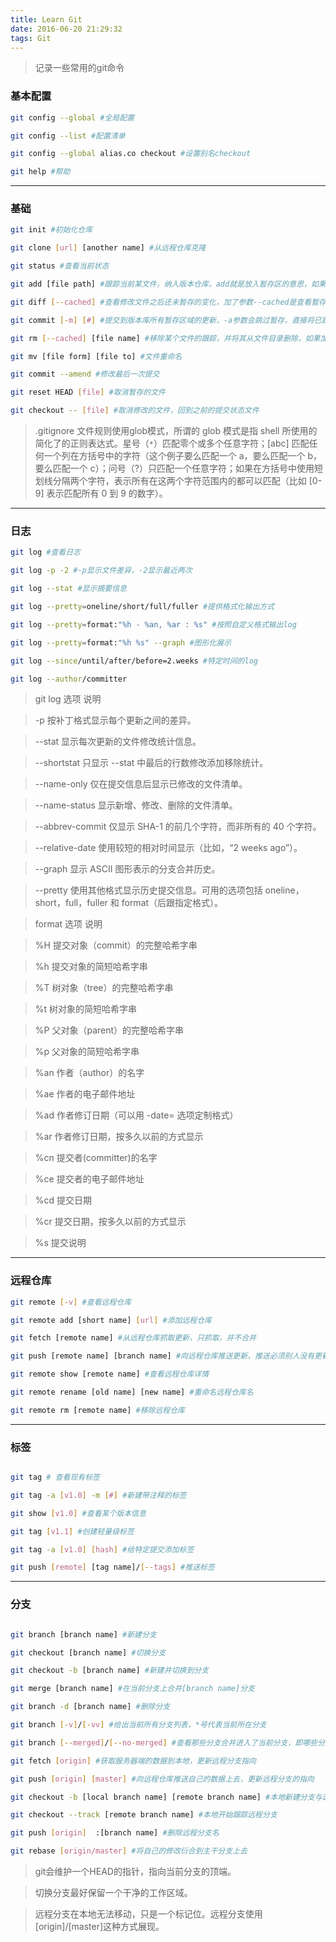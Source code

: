```yaml
---
title: Learn Git
date: 2016-06-20 21:29:32
tags: Git
---
```


> 记录一些常用的git命令

### 基本配置

```bash
git config --global #全局配置

git config --list #配置清单

git config --global alias.co checkout #设置别名checkout

git help #帮助

```
---

### 基础

```bash
git init #初始化仓库

git clone [url] [another name] #从远程仓库克隆

git status #查看当前状态

git add [file path] #跟踪当前某文件，纳入版本仓库，add就是放入暂存区的意思，如果是文件夹则会递归纳入

git diff [--cached] #查看修改文件之后还未暂存的变化，加了参数--cached是查看暂存之后与版本库的变化

git commit [-m] [#] #提交到版本库所有暂存区域的更新，-a参数会跳过暂存，直接将已跟踪的所有文件直接提交到版本库

git rm [--cached] [file name] #移除某个文件的跟踪，并将其从文件目录删除，如果加--cached参数的话只是从版本库移除跟踪

git mv [file form] [file to] #文件重命名

git commit --amend #修改最后一次提交

git reset HEAD [file] #取消暂存的文件

git checkout -- [file] #取消修改的文件，回到之前的提交状态文件

```

> .gitignore 文件规则使用glob模式，所谓的 glob 模式是指 shell 所使用的简化了的正则表达式。星号（`*`）匹配零个或多个任意字符；[abc] 匹配任何一个列在方括号中的字符（这个例子要么匹配一个 a，要么匹配一个 b，要么匹配一个 c）；问号（?）只匹配一个任意字符；如果在方括号中使用短划线分隔两个字符，表示所有在这两个字符范围内的都可以匹配（比如 [0-9] 表示匹配所有 0 到 9 的数字）。

---

### 日志

```bash
git log #查看日志

git log -p -2 #-p显示文件差异，-2显示最近两次

git log --stat #显示摘要信息

git log --pretty=oneline/short/full/fuller #提供格式化输出方式

git log --pretty=format:"%h - %an, %ar : %s" #按照自定义格式输出log

git log --pretty=format:"%h %s" --graph #图形化展示

git log --since/until/after/before=2.weeks #特定时间的log

git log --author/committer

```

> git log 选项 说明

> -p 按补丁格式显示每个更新之间的差异。

> --stat 显示每次更新的文件修改统计信息。

> --shortstat 只显示 --stat 中最后的行数修改添加移除统计。

> --name-only 仅在提交信息后显示已修改的文件清单。

> --name-status 显示新增、修改、删除的文件清单。

> --abbrev-commit 仅显示 SHA-1 的前几个字符，而非所有的 40 个字符。

> --relative-date 使用较短的相对时间显示（比如，“2 weeks ago”）。

> --graph 显示 ASCII 图形表示的分支合并历史。

> --pretty 使用其他格式显示历史提交信息。可用的选项包括 oneline，short，full，fuller 和 format（后跟指定格式）。



> format 选项 说明

> %H 提交对象（commit）的完整哈希字串

> %h 提交对象的简短哈希字串

> %T 树对象（tree）的完整哈希字串

> %t 树对象的简短哈希字串

> %P 父对象（parent）的完整哈希字串

> %p 父对象的简短哈希字串

> %an 作者（author）的名字

> %ae 作者的电子邮件地址

> %ad 作者修订日期（可以用 -date= 选项定制格式）

> %ar 作者修订日期，按多久以前的方式显示

> %cn 提交者(committer)的名字

> %ce 提交者的电子邮件地址

> %cd 提交日期

> %cr 提交日期，按多久以前的方式显示

> %s 提交说明

---

### 远程仓库

```bash
git remote [-v] #查看远程仓库

git remote add [short name] [url] #添加远程仓库

git fetch [remote name] #从远程仓库抓取更新，只抓取，并不合并

git push [remote name] [branch name] #向远程仓库推送更新，推送必须别人没有更新才可以，否则需要先取回本地合并

git remote show [remote name] #查看远程仓库详情

git remote rename [old name] [new name] #重命名远程仓库名

git remote rm [remote name] #移除远程仓库

```

---

### 标签

```bash

git tag # 查看现有标签

git tag -a [v1.0] -m [#] #新建带注释的标签

git show [v1.0] #查看某个版本信息

git tag [v1.1] #创建轻量级标签

git tag -a [v1.0] [hash] #给特定提交添加标签

git push [remote] [tag name]/[--tags] #推送标签

```
---

### 分支

```bash

git branch [branch name] #新建分支

git checkout [branch name] #切换分支

git checkout -b [branch name] #新建并切换到分支

git merge [branch name] #在当前分支上合并[branch name]分支

git branch -d [branch name] #删除分支

git branch [-v]/[-vv] #给出当前所有分支列表，*号代表当前所在分支

git branch [--merged]/[--no-merged] #查看那些分支合并进入了当前分支，即哪些分支是当前提交对象的直接上游

git fetch [origin] #获取服务器端的数据到本地，更新远程分支指向

git push [origin] [master] #向远程仓库推送自己的数据上去，更新远程分支的指向

git checkout -b [local branch name] [remote branch name] #本地新建分支与远程对应

git checkout --track [remote branch name] #本地开始跟踪远程分支

git push [origin]  :[branch name] #删除远程分支名

git rebase [origin/master] #将自己的修改衍合到主干分支上去

```
> git会维护一个HEAD的指针，指向当前分支的顶端。

> 切换分支最好保留一个干净的工作区域。

> 远程分支在本地无法移动，只是一个标记位。远程分支使用[origin]/[master]这种方式展现。
